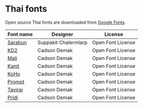 # Thai fonts

Open source Thai fonts are downloaded from [Google Fonts](https://fonts.google.com/).

| Font name | Designer     | License           |
|-----------|--------------|-------------------|
| [Sarabun](https://fonts.google.com/specimen/Sarabun) | Suppakit Chalermlarp | Open Font License |
| [KD2](https://fonts.google.com/specimen/K2D) | Cadson Demak | Open Font License |
| [Mali](https://fonts.google.com/specimen/Mali) | Cadson Demak | Open Font License |
| [Kanit](https://fonts.google.com/specimen/Kanit) | Cadson Demak | Open Font License |
| [KoHo](https://fonts.google.com/specimen/KoHo) | Cadson Demak | Open Font License |
| [Prompt](https://fonts.google.com/specimen/Prompt) | Cadson Demak | Open Font License |
| [Taviraj](https://fonts.google.com/specimen/Taviraj) | Cadson Demak | Open Font License |
| [Pridi](https://fonts.google.com/specimen/Pridi) | Cadson Demak | Open Font License |
